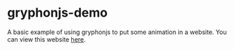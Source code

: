 # gryphonjs-demo
A basic example of using gryphonjs to put some animation in a website.
You can view this website [here](https://rawgit.com/ishaanj1/gryphonjs-demo/master/demopage.html).
